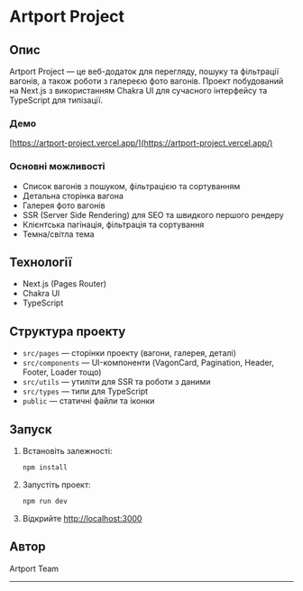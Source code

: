 # Artport Project

## Опис

Artport Project — це веб-додаток для перегляду, пошуку та фільтрації вагонів, а також роботи з галереєю фото вагонів. Проект побудований на Next.js з використанням Chakra UI для сучасного інтерфейсу та TypeScript для типізації.

### Демо

[https://artport-project.vercel.app/](https://artport-project.vercel.app/)

### Основні можливості

- Список вагонів з пошуком, фільтрацією та сортуванням
- Детальна сторінка вагона
- Галерея фото вагонів
- SSR (Server Side Rendering) для SEO та швидкого першого рендеру
- Клієнтська пагінація, фільтрація та сортування
- Темна/світла тема

## Технології

- Next.js (Pages Router)
- Chakra UI
- TypeScript

## Структура проекту

- `src/pages` — сторінки проекту (вагони, галерея, деталі)
- `src/components` — UI-компоненти (VagonCard, Pagination, Header, Footer, Loader тощо)
- `src/utils` — утиліти для SSR та роботи з даними
- `src/types` — типи для TypeScript
- `public` — статичні файли та іконки

## Запуск

1. Встановіть залежності:
   ```bash
   npm install
   ```
2. Запустіть проект:
   ```bash
   npm run dev
   ```
3. Відкрийте [http://localhost:3000](http://localhost:3000)

## Автор

Artport Team

---
